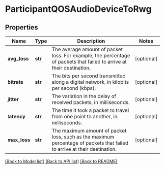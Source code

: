 # ParticipantQOSAudioDeviceToRwg

## Properties
Name | Type | Description | Notes
------------ | ------------- | ------------- | -------------
**avg_loss** | **str** | The average amount of packet loss. For example, the percentage of packets that failed to arrive at their destination. | [optional] 
**bitrate** | **str** | The bits per second transmitted along a digital network, in kilobits per second (kbps). | [optional] 
**jitter** | **str** | The variation in the delay of received packets, in milliseconds. | [optional] 
**latency** | **str** | The time it took a packet to travel from one point to another, in milliseconds. | [optional] 
**max_loss** | **str** | The maximum amount of packet loss, such as the maximum percentage of packets that failed to arrive at their destination. | [optional] 

[[Back to Model list]](../README.md#documentation-for-models) [[Back to API list]](../README.md#documentation-for-api-endpoints) [[Back to README]](../README.md)


